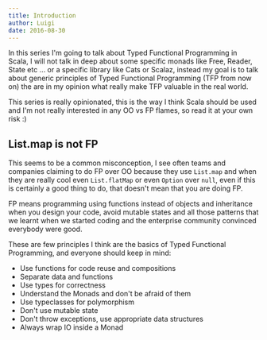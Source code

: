 ```yaml
---
title: Introduction
author: Luigi
date: 2016-08-30
---
```


In this series I'm going to talk about Typed Functional Programming in Scala,
I will not talk in deep about some specific monads like Free, Reader, State etc ...
or a specific library like Cats or Scalaz, instead my goal is to talk about generic principles
of Typed Functional Programming (TFP from now on) the are in my opinion what really make TFP valuable in the real world.

This series is really opinionated, this is the way I think Scala should be used and I'm not really interested in
any OO vs FP flames, so read it at your own risk :)

## List.map is not FP

This seems to be a common misconception, I see often teams and companies claiming to do FP over OO because
they use `List.map` and when they are really cool even `List.flatMap` or even `Option` over `null`,
even if this is certainly a good thing to do, that doesn't mean that you are doing FP.

FP means programming using functions instead of objects and inheritance when you design your code,
avoid mutable states and all those patterns that we learnt when we started coding and the
enterprise community convinced everybody were good.

These are few principles I think are the basics of Typed Functional Programming, and everyone should keep in mind:

 - Use functions for code reuse and compositions
 - Separate data and functions
 - Use types for correctness
 - Understand the Monads and don't be afraid of them
 - Use typeclasses for polymorphism
 - Don't use mutable state
 - Don't throw exceptions, use appropriate data structures
 - Always wrap IO inside a Monad


